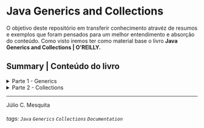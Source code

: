 # Java Generics and Collections

O objetivo deste repositório em transferir conhecimento atravéz de resumos e exemplos que foram pensados para um melhor entendimento e absorção do conteúdo. 
Como visto iremos ter como material base o livro **Java Generics and Collections | O'REILLY.**

## Summary | Conteúdo do livro

<details>
<summary>Parte 1 - Generics</summary>

1. Subtipagem e Coringas
2. Comparação e Limites
3. Declaração
4. evoluçao não revolução
5. Reificação => Transformar abstrações em objetos
6. Reflexão
7. Genérico Eficaz
8. Design Patterns
</details>
<details>
<summary>Parte 2 - Collections</summary>

9. As principais interfaces do framework collections java
10. Preliminares
11. A interface collection
12. Sets => Conjuntos
13. Queues => Filas
14. Lists => Listas
15. Maps => Mapas
16. A classe collections
</details>

---

Júlio C. Mesquita

###### tags: `Java` `Generics` `Collections` `Documentation`
